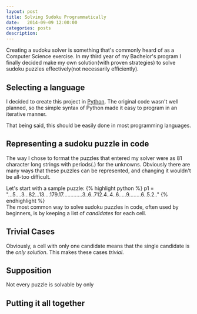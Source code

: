 ```yaml
---
layout: post
title: Solving Sudoku Programmatically
date:   2014-09-09 12:00:00
categories: posts
description: 
---
```


Creating a sudoku solver is something that's commonly heard of as a Computer Science exercise. In my third year of my Bachelor's program I finally decided make my own solution(with proven strategies) to solve sudoku puzzles effectively(not necessarily efficiently).

## Selecting a language

I decided to create this project in [Python](https://www.python.org/). The original code wasn't well planned, so the simple syntax of Python made it easy to program in an iterative manner.

That being said, this should be easily done in most programming languages.

## Representing a sudoku puzzle in code

The way I chose to format the puzzles that entered my solver were as 81 character long strings with periods(.) for the unknowns. Obviously there are many ways that these puzzles can be represented, and changing it wouldn't be all-too difficult.

Let's start with a sample puzzle:
{% highlight python %}
    p1 = "...5....3...82...13....179.17.............3..6..712.4..4..6.....9........6..5.2.."
{% endhighlight %}
<br />
The most common way to solve sudoku puzzles in code, often used by beginners, is by keeping a list of *candidates* for each cell.

## Trivial Cases

Obviously, a cell with only one candidate means that the single candidate is the *only solution*. This makes these cases *trivial*.

## Supposition

Not every puzzle is solvable by only

## Putting it all together